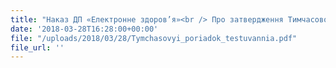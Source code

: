 ```yaml
---
title: "Наказ ДП «Електронне здоров’я»<br /> Про затвердження Тимчасового порядку тестування сумісності електронних медичних..."
date: '2018-03-28T16:28:00+00:00'
file: "/uploads/2018/03/28/Tymchasovyi_poriadok_testuvannia.pdf"
file_url: ''
---
```

